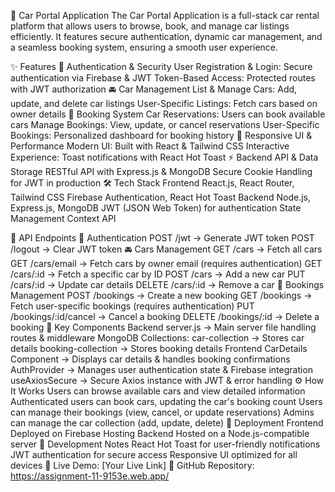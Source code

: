 🚗 Car Portal Application
The Car Portal Application is a full-stack car rental platform that allows users to browse, book, and manage car listings efficiently. It features secure authentication, dynamic car management, and a seamless booking system, ensuring a smooth user experience.

✨ Features
🔐 Authentication & Security
User Registration & Login: Secure authentication via Firebase & JWT
Token-Based Access: Protected routes with JWT authorization
🚘 Car Management
List & Manage Cars: Add, update, and delete car listings
User-Specific Listings: Fetch cars based on owner details
📅 Booking System
Car Reservations: Users can book available cars
Manage Bookings: View, update, or cancel reservations
User-Specific Bookings: Personalized dashboard for booking history
📱 Responsive UI & Performance
Modern UI: Built with React & Tailwind CSS
Interactive Experience: Toast notifications with React Hot Toast
⚡ Backend API & Data Storage
RESTful API with Express.js & MongoDB
Secure Cookie Handling for JWT in production
🛠 Tech Stack
Frontend
React.js, React Router, Tailwind CSS
Firebase Authentication, React Hot Toast
Backend
Node.js, Express.js, MongoDB
JWT (JSON Web Token) for authentication
State Management
Context API

📌 API Endpoints
🔐 Authentication
POST /jwt → Generate JWT token
POST /logout → Clear JWT token
🚘 Cars Management
GET /cars → Fetch all cars
GET /cars/email → Fetch cars by owner email (requires authentication)
GET /cars/:id → Fetch a specific car by ID
POST /cars → Add a new car
PUT /cars/:id → Update car details
DELETE /cars/:id → Remove a car
📅 Bookings Management
POST /bookings → Create a new booking
GET /bookings → Fetch user-specific bookings (requires authentication)
PUT /bookings/:id/cancel → Cancel a booking
DELETE /bookings/:id → Delete a booking
📂 Key Components
Backend
server.js → Main server file handling routes & middleware
MongoDB Collections:
car-collection → Stores car details
booking-collection → Stores booking details
Frontend
CarDetails Component → Displays car details & handles booking confirmations
AuthProvider → Manages user authentication state & Firebase integration
useAxiosSecure → Secure Axios instance with JWT & error handling
⚙️ How It Works
Users can browse available cars and view detailed information
Authenticated users can book cars, updating the car's booking count
Users can manage their bookings (view, cancel, or update reservations)
Admins can manage the car collection (add, update, delete)
🚀 Deployment
Frontend
Deployed on Firebase Hosting
Backend
Hosted on a Node.js-compatible server
📝 Development Notes
React Hot Toast for user-friendly notifications
JWT authentication for secure access
Responsive UI optimized for all devices
🔗 Live Demo: [Your Live Link]
📌 GitHub Repository: https://assignment-11-9153e.web.app/